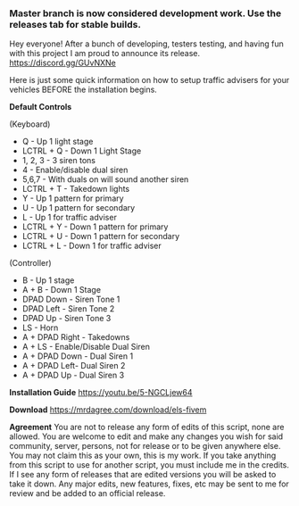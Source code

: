 ### Master branch is now considered development work. Use the releases tab for stable builds.

Hey everyone! After a bunch of developing, testers testing, and having fun with this project I am proud to announce its release. https://discord.gg/GUvNXNe

Here is just some quick information on how to setup traffic advisers for your vehicles BEFORE the installation begins.


**Default Controls**

(Keyboard)
* Q - Up 1 light stage
* LCTRL + Q - Down 1 Light Stage
* 1, 2, 3 - 3 siren tons
* 4 - Enable/disable dual siren
* 5,6,7 - With duals on will sound another siren
* LCTRL + T - Takedown lights
* Y - Up 1 pattern for primary
* U - Up 1 pattern for secondary
* L - Up 1 for traffic adviser
* LCTRL + Y - Down 1 pattern for primary
* LCTRL + U - Down 1 pattern for secondary
* LCTRL + L - Down 1 for traffic adviser

(Controller)

* B - Up 1 stage
* A + B - Down 1 Stage
* DPAD Down - Siren Tone 1
* DPAD Left - Siren Tone 2
* DPAD Up - Siren Tone 3
* LS - Horn
* A + DPAD Right - Takedowns
* A + LS - Enable/Disable Dual Siren
* A + DPAD Down - Dual Siren 1
* A + DPAD Left- Dual Siren 2
* A + DPAD Up - Dual Siren 3

**Installation Guide**
https://youtu.be/5-NGCLjew64


**Download**
https://mrdagree.com/download/els-fivem



**Agreement**
You are not to release any form of edits of this script, none are allowed. You are welcome to edit and make any changes you wish for said community, server, persons, not for release or to be given anywhere else. You may not claim this as your own, this is my work. If you take anything from this script to use for another script, you must include me in the credits. If I see any form of releases that are edited versions you will be asked to take it down. Any major edits, new features, fixes, etc may be sent to me for review and be added to an official release.
